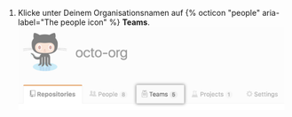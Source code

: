 1. Klicke unter Deinem Organisationsnamen auf {% octicon "people" aria-label="The people icon" %} **Teams**. ![Registerkarte „Teams" auf der Organisationsseite](/assets/images/help/organizations/organization-teams-tab.png)
